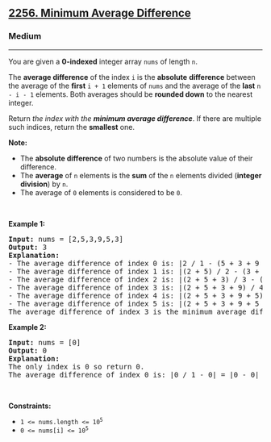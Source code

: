 <h2><a href="https://leetcode.com/problems/minimum-average-difference/">2256. Minimum Average Difference</a></h2><h3>Medium</h3><hr><div style="user-select: auto;"><p style="user-select: auto;">You are given a <strong style="user-select: auto;">0-indexed</strong> integer array <code style="user-select: auto;">nums</code> of length <code style="user-select: auto;">n</code>.</p>

<p style="user-select: auto;">The <strong style="user-select: auto;">average difference</strong> of the index <code style="user-select: auto;">i</code> is the <strong style="user-select: auto;">absolute</strong> <strong style="user-select: auto;">difference</strong> between the average of the <strong style="user-select: auto;">first</strong> <code style="user-select: auto;">i + 1</code> elements of <code style="user-select: auto;">nums</code> and the average of the <strong style="user-select: auto;">last</strong> <code style="user-select: auto;">n - i - 1</code> elements. Both averages should be <strong style="user-select: auto;">rounded down</strong> to the nearest integer.</p>

<p style="user-select: auto;">Return<em style="user-select: auto;"> the index with the <strong style="user-select: auto;">minimum average difference</strong></em>. If there are multiple such indices, return the <strong style="user-select: auto;">smallest</strong> one.</p>

<p style="user-select: auto;"><strong style="user-select: auto;">Note:</strong></p>

<ul style="user-select: auto;">
	<li style="user-select: auto;">The <strong style="user-select: auto;">absolute difference</strong> of two numbers is the absolute value of their difference.</li>
	<li style="user-select: auto;">The <strong style="user-select: auto;">average</strong> of <code style="user-select: auto;">n</code> elements is the <strong style="user-select: auto;">sum</strong> of the <code style="user-select: auto;">n</code> elements divided (<strong style="user-select: auto;">integer division</strong>) by <code style="user-select: auto;">n</code>.</li>
	<li style="user-select: auto;">The average of <code style="user-select: auto;">0</code> elements is considered to be <code style="user-select: auto;">0</code>.</li>
</ul>

<p style="user-select: auto;">&nbsp;</p>
<p style="user-select: auto;"><strong style="user-select: auto;">Example 1:</strong></p>

<pre style="user-select: auto;"><strong style="user-select: auto;">Input:</strong> nums = [2,5,3,9,5,3]
<strong style="user-select: auto;">Output:</strong> 3
<strong style="user-select: auto;">Explanation:</strong>
- The average difference of index 0 is: |2 / 1 - (5 + 3 + 9 + 5 + 3) / 5| = |2 / 1 - 25 / 5| = |2 - 5| = 3.
- The average difference of index 1 is: |(2 + 5) / 2 - (3 + 9 + 5 + 3) / 4| = |7 / 2 - 20 / 4| = |3 - 5| = 2.
- The average difference of index 2 is: |(2 + 5 + 3) / 3 - (9 + 5 + 3) / 3| = |10 / 3 - 17 / 3| = |3 - 5| = 2.
- The average difference of index 3 is: |(2 + 5 + 3 + 9) / 4 - (5 + 3) / 2| = |19 / 4 - 8 / 2| = |4 - 4| = 0.
- The average difference of index 4 is: |(2 + 5 + 3 + 9 + 5) / 5 - 3 / 1| = |24 / 5 - 3 / 1| = |4 - 3| = 1.
- The average difference of index 5 is: |(2 + 5 + 3 + 9 + 5 + 3) / 6 - 0| = |27 / 6 - 0| = |4 - 0| = 4.
The average difference of index 3 is the minimum average difference so return 3.
</pre>

<p style="user-select: auto;"><strong style="user-select: auto;">Example 2:</strong></p>

<pre style="user-select: auto;"><strong style="user-select: auto;">Input:</strong> nums = [0]
<strong style="user-select: auto;">Output:</strong> 0
<strong style="user-select: auto;">Explanation:</strong>
The only index is 0 so return 0.
The average difference of index 0 is: |0 / 1 - 0| = |0 - 0| = 0.
</pre>

<p style="user-select: auto;">&nbsp;</p>
<p style="user-select: auto;"><strong style="user-select: auto;">Constraints:</strong></p>

<ul style="user-select: auto;">
	<li style="user-select: auto;"><code style="user-select: auto;">1 &lt;= nums.length &lt;= 10<sup style="user-select: auto;">5</sup></code></li>
	<li style="user-select: auto;"><code style="user-select: auto;">0 &lt;= nums[i] &lt;= 10<sup style="user-select: auto;">5</sup></code></li>
</ul>
</div>